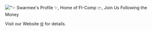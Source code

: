 

!["✨ Swarmee's Profile ✨, Home of FI-Comp 🗠, Join Us Following the Money](https://github.com/swarmee/swarmee/raw/main/swarmee-profile.gif)

Visit our Website [🌐](https://www.swarmee.net) for details.


<!--
![❤️](https://github.com/swarmee/swarmee/raw/main/swarmee-profile.gif)

how to make this gif ?

I made my with https://codesandbox.io/s/github-profile-2ijk7
Then i recorded my screen to gif on Mac with Quicktime and https://gist.github.com/tskaggs/6394639

The type I added

typewriter
  .typeString("✨ Swarmee's Profile ✨")
  .pauseFor(1000)
  .deleteAll()
  .typeString("Home of FI-Comp 🗠")
  .pauseFor(1000)
  .deleteAll()
  .typeString("Join Us Following the Money 🪙")
  .pauseFor(1000)
  .deleteAll()
  .start();



Barafu's answer is alright. But, the resulting gif may have color conversion issue as ffmpeg complains on Incompatible pixel format 'rgb24' for codec 'gif'. Here is what I find works:

First, create PNG Palette:

ffmpeg -y -i input.webm -vf palettegen palette.png
Then, use the palette to produce gif:

ffmpeg -y -i input.webm -i palette.png -filter_complex paletteuse -r 10 output.gif
Source:



-->


<!--
**swarmee/swarmee** is a ✨ _special_ ✨ repository because its `README.md` (this file) appears on your GitHub profile.

Here are some ideas to get you started:

- 🔭 I’m currently working on ...
- 🌱 I’m currently learning ...
- 👯 I’m looking to collaborate on ...
- 🤔 I’m looking for help with ...
- 💬 Ask me about ...
- 📫 How to reach me: ...
- 😄 Pronouns: ...
- ⚡ Fun fact: ...
-->
